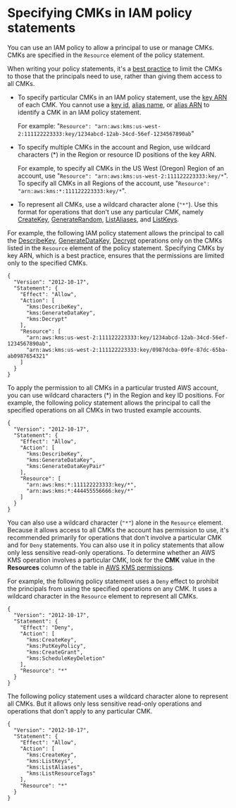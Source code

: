 # Specifying CMKs in IAM policy statements<a name="cmks-in-iam-policies"></a>

You can use an IAM policy to allow a principal to use or manage CMKs\. CMKs are specified in the `Resource` element of the policy statement\. 

When writing your policy statements, it's a [best practice](iam-policies-best-practices.md) to limit the CMKs to those that the principals need to use, rather than giving them access to all CMKs\. 
+ To specify particular CMKs in an IAM policy statement, use the [key ARN](concepts.md#key-id-key-ARN) of each CMK\. You cannot use a [key id](concepts.md#key-id-key-id), [alias name](concepts.md#key-id-alias-name), or [alias ARN](concepts.md#key-id-alias-ARN) to identify a CMK in an IAM policy statement\. 

  For example: "`Resource": "arn:aws:kms:us-west-2:111122223333:key/1234abcd-12ab-34cd-56ef-1234567890ab`"
+ To specify multiple CMKs in the account and Region, use wildcard characters \(\*\) in the Region or resource ID positions of the key ARN\. 

  For example, to specify all CMKs in the US West \(Oregon\) Region of an account, use "`Resource": "arn:aws:kms:us-west-2:111122223333:key/*`"\. To specify all CMKs in all Regions of the account, use "`Resource": "arn:aws:kms:*:111122223333:key/*`"\.
+ To represent all CMKs, use a wildcard character alone \(`"*"`\)\. Use this format for operations that don't use any particular CMK, namely [CreateKey](https://docs.aws.amazon.com/kms/latest/APIReference/API_CreateKey.html), [GenerateRandom](https://docs.aws.amazon.com/kms/latest/APIReference/API_GenerateRandom.html), [ListAliases](https://docs.aws.amazon.com/kms/latest/APIReference/API_ListAliases.html), and [ListKeys](https://docs.aws.amazon.com/kms/latest/APIReference/API_ListKeys.html)\.

For example, the following IAM policy statement allows the principal to call the [DescribeKey](https://docs.aws.amazon.com/kms/latest/APIReference/API_DescribeKey.html), [GenerateDataKey](https://docs.aws.amazon.com/kms/latest/APIReference/API_GenerateDataKey.html), [Decrypt](https://docs.aws.amazon.com/kms/latest/APIReference/API_Decrypt.html) operations only on the CMKs listed in the `Resource` element of the policy statement\. Specifying CMKs by key ARN, which is a best practice, ensures that the permissions are limited only to the specified CMKs\.

```
{
  "Version": "2012-10-17",
  "Statement": {
    "Effect": "Allow",
    "Action": [
      "kms:DescribeKey",
      "kms:GenerateDataKey",
      "kms:Decrypt"
    ],
    "Resource": [
      "arn:aws:kms:us-west-2:111122223333:key/1234abcd-12ab-34cd-56ef-1234567890ab",
      "arn:aws:kms:us-west-2:111122223333:key/0987dcba-09fe-87dc-65ba-ab0987654321"
    ]
  }
}
```

To apply the permission to all CMKs in a particular trusted AWS account, you can use wildcard characters \(\*\) in the Region and key ID positions\. For example, the following policy statement allows the principal to call the specified operations on all CMKs in two trusted example accounts\.

```
{
  "Version": "2012-10-17",
  "Statement": {
    "Effect": "Allow",
    "Action": [
      "kms:DescribeKey",
      "kms:GenerateDataKey",
      "kms:GenerateDataKeyPair"
    ],
    "Resource": [
      "arn:aws:kms:*:111122223333:key/*",
      "arn:aws:kms:*:444455556666:key/*"
    ]
  }
}
```

You can also use a wildcard character \(`"*"`\) alone in the `Resource` element\. Because it allows access to all CMKs the account has permission to use, it's recommended primarily for operations that don't involve a particular CMK and for `Deny` statements\. You can also use it in policy statements that allow only less sensitive read\-only operations\. To determine whether an AWS KMS operation involves a particular CMK, look for the **CMK** value in the **Resources** column of the table in [AWS KMS permissions](kms-api-permissions-reference.md)\.

For example, the following policy statement uses a `Deny` effect to prohibit the principals from using the specified operations on any CMK\. It uses a wildcard character in the `Resource` element to represent all CMKs\.

```
{
  "Version": "2012-10-17",
  "Statement": {
    "Effect": "Deny",
    "Action": [
      "kms:CreateKey",
      "kms:PutKeyPolicy",
      "kms:CreateGrant",
      "kms:ScheduleKeyDeletion"
    ],
    "Resource": "*"
  }
}
```

The following policy statement uses a wildcard character alone to represent all CMKs\. But it allows only less sensitive read\-only operations and operations that don't apply to any particular CMK\.

```
{
  "Version": "2012-10-17",
  "Statement": {
    "Effect": "Allow",
    "Action": [
      "kms:CreateKey",
      "kms:ListKeys",
      "kms:ListAliases",
      "kms:ListResourceTags"
    ],
    "Resource": "*"
  }
}
```